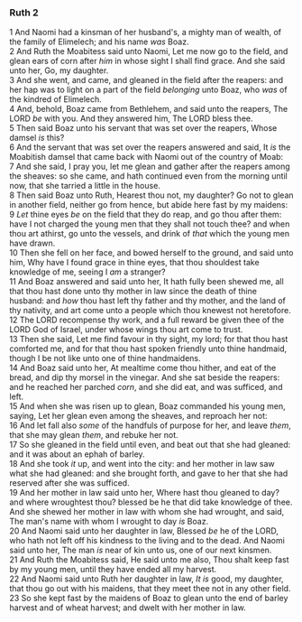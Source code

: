 ### Ruth 2

1 And Naomi had a kinsman of her husband's, a mighty man of wealth, of the family of Elimelech; and his name *was* Boaz.  
2 And Ruth the Moabitess said unto Naomi, Let me now go to the field, and glean ears of corn after *him* in whose sight I shall find grace. And she said unto her, Go, my daughter.  
3 And she went, and came, and gleaned in the field after the reapers: and her hap was to light on a part of the field *belonging* unto Boaz, who *was* of the kindred of Elimelech.  
4 And, behold, Boaz came from Bethlehem, and said unto the reapers, The LORD *be* with you. And they answered him, The LORD bless thee.  
5 Then said Boaz unto his servant that was set over the reapers, Whose damsel *is* this?  
6 And the servant that was set over the reapers answered and said, It *is* the Moabitish damsel that came back with Naomi out of the country of Moab:  
7 And she said, I pray you, let me glean and gather after the reapers among the sheaves: so she came, and hath continued even from the morning until now, that she tarried a little in the house.  
8 Then said Boaz unto Ruth, Hearest thou not, my daughter? Go not to glean in another field, neither go from hence, but abide here fast by my maidens:  
9 *Let* thine eyes *be* on the field that they do reap, and go thou after them: have I not charged the young men that they shall not touch thee? and when thou art athirst, go unto the vessels, and drink of *that* which the young men have drawn.  
10 Then she fell on her face, and bowed herself to the ground, and said unto him, Why have I found grace in thine eyes, that thou shouldest take knowledge of me, seeing I *am* a stranger?  
11 And Boaz answered and said unto her, It hath fully been shewed me, all that thou hast done unto thy mother in law since the death of thine husband: and *how* thou hast left thy father and thy mother, and the land of thy nativity, and art come unto a people which thou knewest not heretofore.  
12 The LORD recompense thy work, and a full reward be given thee of the LORD God of Israel, under whose wings thou art come to trust.  
13 Then she said, Let me find favour in thy sight, my lord; for that thou hast comforted me, and for that thou hast spoken friendly unto thine handmaid, though I be not like unto one of thine handmaidens.  
14 And Boaz said unto her, At mealtime come thou hither, and eat of the bread, and dip thy morsel in the vinegar. And she sat beside the reapers: and he reached her parched *corn*, and she did eat, and was sufficed, and left.  
15 And when she was risen up to glean, Boaz commanded his young men, saying, Let her glean even among the sheaves, and reproach her not:  
16 And let fall also *some* of the handfuls of purpose for her, and leave *them*, that she may glean *them*, and rebuke her not.  
17 So she gleaned in the field until even, and beat out that she had gleaned: and it was about an ephah of barley.  
18 And she took *it* up, and went into the city: and her mother in law saw what she had gleaned: and she brought forth, and gave to her that she had reserved after she was sufficed.  
19 And her mother in law said unto her, Where hast thou gleaned to day? and where wroughtest thou? blessed be he that did take knowledge of thee. And she shewed her mother in law with whom she had wrought, and said, The man's name with whom I wrought to day *is* Boaz.  
20 And Naomi said unto her daughter in law, Blessed *be* he of the LORD, who hath not left off his kindness to the living and to the dead. And Naomi said unto her, The man *is* near of kin unto us, one of our next kinsmen.  
21 And Ruth the Moabitess said, He said unto me also, Thou shalt keep fast by my young men, until they have ended all my harvest.  
22 And Naomi said unto Ruth her daughter in law, *It is* good, my daughter, that thou go out with his maidens, that they meet thee not in any other field.  
23 So she kept fast by the maidens of Boaz to glean unto the end of barley harvest and of wheat harvest; and dwelt with her mother in law.  
